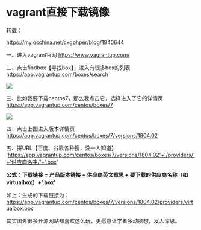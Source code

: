 # vagrant直接下载镜像

转载：

https://my.oschina.net/cxgphper/blog/1940644

一、进入vagrant官网 https://www.vagrantup.com/

二、点击findbox【寻找box】，进入有很多box的列表 https://app.vagrantup.com/boxes/search 

<img src="..\..\imgs\_vagrant\b0690ee78b3a4f1d5e9d566993417fbe730.jpg"/>

三、比如我要下载centos7，那么我点击它，选择进入了它的详情页 https://app.vagrantup.com/centos/boxes/7 

<img src="..\..\imgs\_vagrant\506d56937551ab5bf95f8048f2a38bb2aa1.jpg"/>

四、点击上图进入版本详情页 https://app.vagrantup.com/centos/boxes/7/versions/1804.02

五、拼URL【百度、谷歌各种搜，没一人知道】 'https://app.vagrantup.com/centos/boxes/7/versions/1804.02'+'/providers/'+'供应商名字/'+'.box'

**公式：下载链接 = 产品版本链接 + 供应商英文意思 + 要下载的供应商名称（如virtualbox）+'.box'**

如上：生成的下载链接为：https://app.vagrantup.com/centos/boxes/7/versions/1804.02/providers/virtualbox.box

其实国外很多开源网站都喜欢这么玩，更愿意让学者多动脑想，发人深思。
